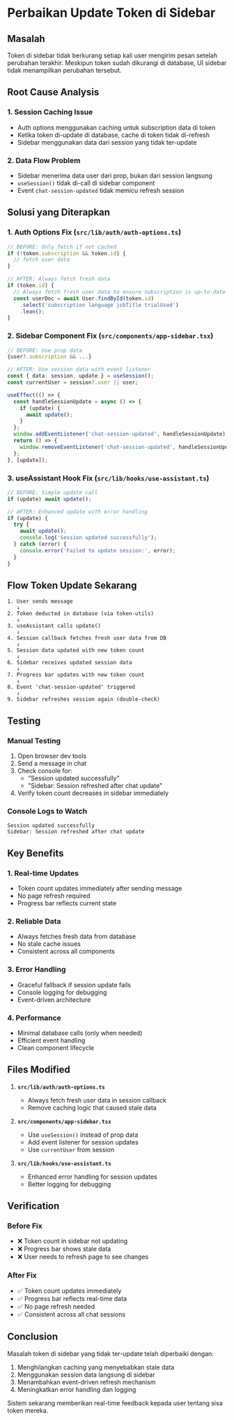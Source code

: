 # Perbaikan Update Token di Sidebar

## Masalah
Token di sidebar tidak berkurang setiap kali user mengirim pesan setelah perubahan terakhir. Meskipun token sudah dikurangi di database, UI sidebar tidak menampilkan perubahan tersebut.

## Root Cause Analysis

### 1. **Session Caching Issue**
- Auth options menggunakan caching untuk subscription data di token
- Ketika token di-update di database, cache di token tidak di-refresh
- Sidebar menggunakan data dari session yang tidak ter-update

### 2. **Data Flow Problem**
- Sidebar menerima data user dari prop, bukan dari session langsung
- `useSession()` tidak di-call di sidebar component
- Event `chat-session-updated` tidak memicu refresh session

## Solusi yang Diterapkan

### 1. **Auth Options Fix** (`src/lib/auth/auth-options.ts`)
```typescript
// BEFORE: Only fetch if not cached
if (!token.subscription && token.id) {
  // fetch user data
}

// AFTER: Always fetch fresh data
if (token.id) {
  // Always fetch fresh user data to ensure subscription is up-to-date
  const userDoc = await User.findById(token.id)
    .select('subscription language jobTitle trialUsed')
    .lean();
}
```

### 2. **Sidebar Component Fix** (`src/components/app-sidebar.tsx`)
```typescript
// BEFORE: Use prop data
{user?.subscription && ...}

// AFTER: Use session data with event listener
const { data: session, update } = useSession();
const currentUser = session?.user || user;

useEffect(() => {
  const handleSessionUpdate = async () => {
    if (update) {
      await update();
    }
  };
  window.addEventListener('chat-session-updated', handleSessionUpdate);
  return () => {
    window.removeEventListener('chat-session-updated', handleSessionUpdate);
  };
}, [update]);
```

### 3. **useAssistant Hook Fix** (`src/lib/hooks/use-assistant.ts`)
```typescript
// BEFORE: Simple update call
if (update) await update();

// AFTER: Enhanced update with error handling
if (update) {
  try {
    await update();
    console.log('Session updated successfully');
  } catch (error) {
    console.error('Failed to update session:', error);
  }
}
```

## Flow Token Update Sekarang

```
1. User sends message
   ↓
2. Token deducted in database (via token-utils)
   ↓
3. useAssistant calls update()
   ↓
4. Session callback fetches fresh user data from DB
   ↓
5. Session data updated with new token count
   ↓
6. Sidebar receives updated session data
   ↓
7. Progress bar updates with new token count
   ↓
8. Event 'chat-session-updated' triggered
   ↓
9. Sidebar refreshes session again (double-check)
```

## Testing

### Manual Testing
1. Open browser dev tools
2. Send a message in chat
3. Check console for:
   - "Session updated successfully"
   - "Sidebar: Session refreshed after chat update"
4. Verify token count decreases in sidebar immediately

### Console Logs to Watch
```
Session updated successfully
Sidebar: Session refreshed after chat update
```

## Key Benefits

### 1. **Real-time Updates**
- Token count updates immediately after sending message
- No page refresh required
- Progress bar reflects current state

### 2. **Reliable Data**
- Always fetches fresh data from database
- No stale cache issues
- Consistent across all components

### 3. **Error Handling**
- Graceful fallback if session update fails
- Console logging for debugging
- Event-driven architecture

### 4. **Performance**
- Minimal database calls (only when needed)
- Efficient event handling
- Clean component lifecycle

## Files Modified

1. **`src/lib/auth/auth-options.ts`**
   - Always fetch fresh user data in session callback
   - Remove caching logic that caused stale data

2. **`src/components/app-sidebar.tsx`**
   - Use `useSession()` instead of prop data
   - Add event listener for session updates
   - Use `currentUser` from session

3. **`src/lib/hooks/use-assistant.ts`**
   - Enhanced error handling for session updates
   - Better logging for debugging

## Verification

### Before Fix
- ❌ Token count in sidebar not updating
- ❌ Progress bar shows stale data
- ❌ User needs to refresh page to see changes

### After Fix
- ✅ Token count updates immediately
- ✅ Progress bar reflects real-time data
- ✅ No page refresh needed
- ✅ Consistent across all chat sessions

## Conclusion

Masalah token di sidebar yang tidak ter-update telah diperbaiki dengan:
1. Menghilangkan caching yang menyebabkan stale data
2. Menggunakan session data langsung di sidebar
3. Menambahkan event-driven refresh mechanism
4. Meningkatkan error handling dan logging

Sistem sekarang memberikan real-time feedback kepada user tentang sisa token mereka.
